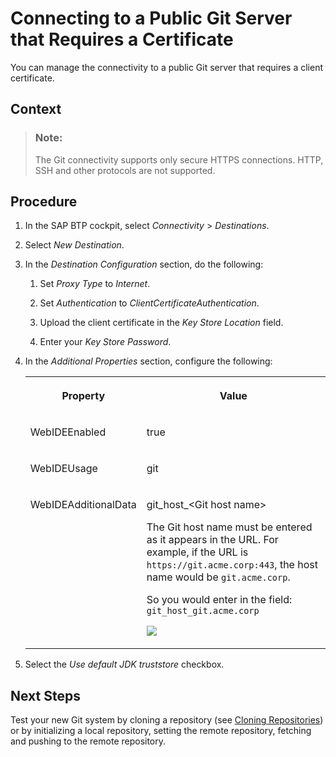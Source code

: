 <!-- loio3d0c374301df468bb808b68cddb8b9a6 -->

# Connecting to a Public Git Server that Requires a Certificate

You can manage the connectivity to a public Git server that requires a client certificate.



<a name="loio3d0c374301df468bb808b68cddb8b9a6__context_wlz_pbz_rgb"/>

## Context

> ### Note:  
> The Git connectivity supports only secure HTTPS connections. HTTP, SSH and other protocols are not supported.



<a name="loio3d0c374301df468bb808b68cddb8b9a6__steps_bgv_s22_hx"/>

## Procedure

1.  In the SAP BTP cockpit, select *Connectivity* \> *Destinations*.

2.  Select *New Destination*.

3.  In the *Destination Configuration* section, do the following:

    1.  Set *Proxy Type* to *Internet*.

    2.  Set *Authentication* to *ClientCertificateAuthentication*.

    3.  Upload the client certificate in the *Key Store Location* field.

    4.  Enter your *Key Store Password*.


4.  In the *Additional Properties* section, configure the following:


    <table>
    <tr>
    <th valign="top">

    Property


    
    </th>
    <th valign="top">

    Value


    
    </th>
    </tr>
    <tr>
    <td valign="top">
    
    WebIDEEnabled


    
    </td>
    <td valign="top">
    
    true


    
    </td>
    </tr>
    <tr>
    <td valign="top">
    
    WebIDEUsage


    
    </td>
    <td valign="top">
    
    git


    
    </td>
    </tr>
    <tr>
    <td valign="top">
    
    WebIDEAdditionalData


    
    </td>
    <td valign="top">
    
    git\_host\_<Git host name\>

    The Git host name must be entered as it appears in the URL. For example, if the URL is `https://git.acme.corp:443`, the host name would be `git.acme.corp`.

    So you would enter in the field: `git_host_git.acme.corp`

    ![](images/PublicGitDestination_a2fedad.jpg)


    
    </td>
    </tr>
    </table>
    
5.  Select the *Use default JDK truststore* checkbox.




<a name="loio3d0c374301df468bb808b68cddb8b9a6__postreq_xlz_pbz_rgb"/>

## Next Steps

Test your new Git system by cloning a repository \(see [Cloning Repositories](cloning-repositories-7a68bfa.md)\) or by initializing a local repository, setting the remote repository, fetching and pushing to the remote repository.

